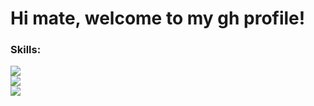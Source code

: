 # Hi mate, welcome to my gh profile!

### Skills:
<p align="flex-end"> 
  <a href="https://skillicons.dev">
    <img src="https://skillicons.dev/icons?i=java,spring,maven,postgres,linux,angular,arch,figma,hibernate"/></br>
    <img src="https://skillicons.dev/icons?i=sqlite,bootstrap,javascript,ts,nginx,git,c,postman,docker" /></br>
    <img src="https://skillicons.dev/icons?i=dart,flutter,kotlin,py,gradle,react,tailwind,redis,githubactions" />
  

  </a>
</p>

